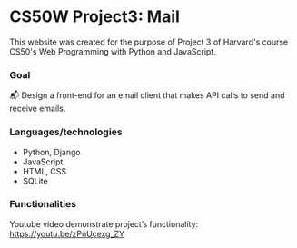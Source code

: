 # CS50W Project3: Mail

This website was created for the purpose of Project 3 of Harvard's course CS50's Web Programming with Python and JavaScript.

### Goal

:mailbox_with_mail: Design a front-end for an email client that makes API calls to send and receive emails.

### Languages/technologies

- Python, Django
- JavaScript
- HTML, CSS
- SQLite

### Functionalities

Youtube video demonstrate project’s functionality:
https://youtu.be/zPnUcexg_ZY 
